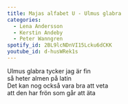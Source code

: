 ```yaml
---
title: Majas alfabet U - Ulmus glabra
categories:
  - Lena Andersson
  - Kerstin Andeby
  - Peter Wanngren
spotify_id: 2BL9lcNDnVI15Lcku6dCKK
youtube_id: d-husWRek1s
---
```

Ulmus glabra tycker jag är fin\
så heter almen på latin\
Det kan nog också vara bra att veta\
att den har frön som går att äta
